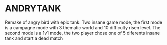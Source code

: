 # ANDRYTANK
Remake of angry bird with epic tank. Two insane game mode, the first mode is a campagne mode with 3 thematic world and 10 difficulty risen level. The second mode is a 1v1 mode, the two player chose one of 5 diferents insane tank and start a dead match

